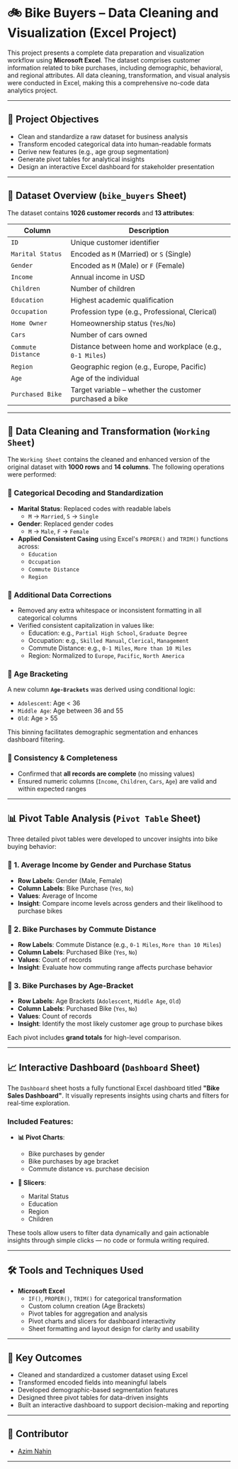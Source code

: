 # 🚲 Bike Buyers – Data Cleaning and Visualization (Excel Project)

This project presents a complete data preparation and visualization workflow using **Microsoft Excel**. The dataset comprises customer information related to bike purchases, including demographic, behavioral, and regional attributes. All data cleaning, transformation, and visual analysis were conducted in Excel, making this a comprehensive no-code data analytics project.

---

## 🎯 Project Objectives

- Clean and standardize a raw dataset for business analysis
- Transform encoded categorical data into human-readable formats
- Derive new features (e.g., age group segmentation)
- Generate pivot tables for analytical insights
- Design an interactive Excel dashboard for stakeholder presentation

---

## 📁 Dataset Overview (`bike_buyers` Sheet)

The dataset contains **1026 customer records** and **13 attributes**:

| Column              | Description                                                  |
|---------------------|--------------------------------------------------------------|
| `ID`                | Unique customer identifier                                   |
| `Marital Status`    | Encoded as `M` (Married) or `S` (Single)                     |
| `Gender`            | Encoded as `M` (Male) or `F` (Female)                        |
| `Income`            | Annual income in USD                                         |
| `Children`          | Number of children                                           |
| `Education`         | Highest academic qualification                               |
| `Occupation`        | Profession type (e.g., Professional, Clerical)              |
| `Home Owner`        | Homeownership status (`Yes`/`No`)                            |
| `Cars`              | Number of cars owned                                         |
| `Commute Distance`  | Distance between home and workplace (e.g., `0-1 Miles`)      |
| `Region`            | Geographic region (e.g., Europe, Pacific)                    |
| `Age`               | Age of the individual                                        |
| `Purchased Bike`    | Target variable – whether the customer purchased a bike      |

---

## 🧹 Data Cleaning and Transformation (`Working Sheet`)

The `Working Sheet` contains the cleaned and enhanced version of the original dataset with **1000 rows** and **14 columns**. The following operations were performed:

### 🔄 Categorical Decoding and Standardization

- **Marital Status**: Replaced codes with readable labels
  - `M` → `Married`, `S` → `Single`
- **Gender**: Replaced gender codes
  - `M` → `Male`, `F` → `Female`
- **Applied Consistent Casing** using Excel's `PROPER()` and `TRIM()` functions across:
  - `Education`  
  - `Occupation`  
  - `Commute Distance`  
  - `Region`  

### 🧠 Additional Data Corrections

- Removed any extra whitespace or inconsistent formatting in all categorical columns
- Verified consistent capitalization in values like:
  - Education: e.g., `Partial High School`, `Graduate Degree`
  - Occupation: e.g., `Skilled Manual`, `Clerical`, `Management`
  - Commute Distance: e.g., `0-1 Miles`, `More than 10 Miles`
  - Region: Normalized to `Europe`, `Pacific`, `North America`

### 🧒 Age Bracketing

A new column **`Age-Brackets`** was derived using conditional logic:
- `Adolescent`: Age < 36  
- `Middle Age`: Age between 36 and 55  
- `Old`: Age > 55  

This binning facilitates demographic segmentation and enhances dashboard filtering.

### 🔎 Consistency & Completeness

- Confirmed that **all records are complete** (no missing values)
- Ensured numeric columns (`Income`, `Children`, `Cars`, `Age`) are valid and within expected ranges
---

## 📊 Pivot Table Analysis (`Pivot Table` Sheet)

Three detailed pivot tables were developed to uncover insights into bike buying behavior:

### 📌 1. Average Income by Gender and Purchase Status
- **Row Labels**: Gender (Male, Female)
- **Column Labels**: Bike Purchase (`Yes`, `No`)
- **Values**: Average of Income  
- **Insight**: Compare income levels across genders and their likelihood to purchase bikes

### 📌 2. Bike Purchases by Commute Distance
- **Row Labels**: Commute Distance (e.g., `0-1 Miles`, `More than 10 Miles`)
- **Column Labels**: Purchased Bike (`Yes`, `No`)
- **Values**: Count of records  
- **Insight**: Evaluate how commuting range affects purchase behavior

### 📌 3. Bike Purchases by Age-Bracket
- **Row Labels**: Age Brackets (`Adolescent`, `Middle Age`, `Old`)
- **Column Labels**: Purchased Bike (`Yes`, `No`)
- **Values**: Count of records  
- **Insight**: Identify the most likely customer age group to purchase bikes

Each pivot includes **grand totals** for high-level comparison.

---

## 📈 Interactive Dashboard (`Dashboard` Sheet)

The `Dashboard` sheet hosts a fully functional Excel dashboard titled **"Bike Sales Dashboard"**. It visually represents insights using charts and filters for real-time exploration.

### Included Features:
- **📊 Pivot Charts**:
  - Bike purchases by gender
  - Bike purchases by age bracket
  - Commute distance vs. purchase decision

- **🧩 Slicers**:
  - Marital Status
  - Education
  - Region
  - Children

These tools allow users to filter data dynamically and gain actionable insights through simple clicks — no code or formula writing required.

---

## 🛠 Tools and Techniques Used

- **Microsoft Excel**
  - `IF()`, `PROPER()`, `TRIM()` for categorical transformation
  - Custom column creation (Age Brackets)
  - Pivot tables for aggregation and analysis
  - Pivot charts and slicers for dashboard interactivity
  - Sheet formatting and layout design for clarity and usability

---

## 📌 Key Outcomes

- Cleaned and standardized a customer dataset using Excel
- Transformed encoded fields into meaningful labels
- Developed demographic-based segmentation features
- Designed three pivot tables for data-driven insights
- Built an interactive dashboard to support decision-making and reporting

---

## 👥 Contributor
- [Azim Nahin](https://github.com/AzimNahin)

---
